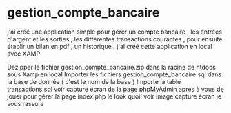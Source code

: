 # gestion_compte_bancaire
j'ai créé une application simple pour  gérer un compte bancaire , les entrées d'argent et les sorties , les différentes transactions courantes , pour ensuite établir un bilan en pdf , un historique  , j'ai créé cette application en local  avec XAMP


Dezipper le fichier gestion_compte_bancaire.zip dans la racine de htdocs sous Xamp en local 
Importer les fichiers gestion_compte_bancaire.sql dans la base de donnée ( c'est le nom de la base )
Importe la table transactions.sql
voir capture écran de la page phpMyAdmin 
apres à vous de jouer pour gérer la page index.php le look quoi! voir image capture écran je vous rassure 
